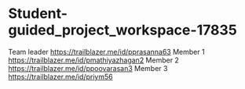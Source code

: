 # Student-guided_project_workspace-17835
Team leader https://trailblazer.me/id/pprasanna63
Member 1 https://trailblazer.me/id/pmathiyazhagan2
Member 2 https://trailblazer.me/id/ppoovarasan3
Member 3 https://trailblazer.me/id/priym56
